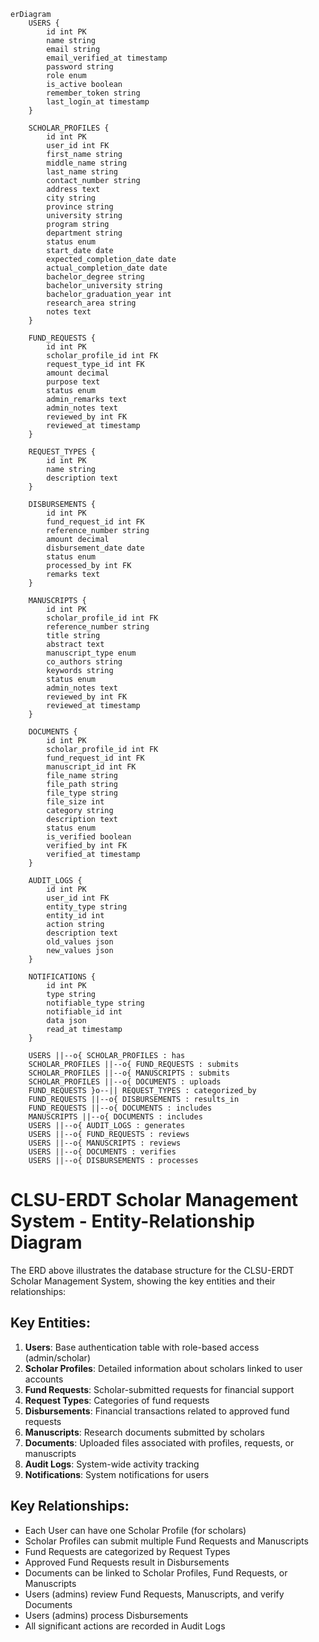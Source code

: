 ```mermaid
erDiagram
    USERS {
        id int PK
        name string
        email string
        email_verified_at timestamp
        password string
        role enum
        is_active boolean
        remember_token string
        last_login_at timestamp
    }
    
    SCHOLAR_PROFILES {
        id int PK
        user_id int FK
        first_name string
        middle_name string
        last_name string
        contact_number string
        address text
        city string
        province string
        university string
        program string
        department string
        status enum
        start_date date
        expected_completion_date date
        actual_completion_date date
        bachelor_degree string
        bachelor_university string
        bachelor_graduation_year int
        research_area string
        notes text
    }
    
    FUND_REQUESTS {
        id int PK
        scholar_profile_id int FK
        request_type_id int FK
        amount decimal
        purpose text
        status enum
        admin_remarks text
        admin_notes text
        reviewed_by int FK
        reviewed_at timestamp
    }
    
    REQUEST_TYPES {
        id int PK
        name string
        description text
    }
    
    DISBURSEMENTS {
        id int PK
        fund_request_id int FK
        reference_number string
        amount decimal
        disbursement_date date
        status enum
        processed_by int FK
        remarks text
    }
    
    MANUSCRIPTS {
        id int PK
        scholar_profile_id int FK
        reference_number string
        title string
        abstract text
        manuscript_type enum
        co_authors string
        keywords string
        status enum
        admin_notes text
        reviewed_by int FK
        reviewed_at timestamp
    }
    
    DOCUMENTS {
        id int PK
        scholar_profile_id int FK
        fund_request_id int FK
        manuscript_id int FK
        file_name string
        file_path string
        file_type string
        file_size int
        category string
        description text
        status enum
        is_verified boolean
        verified_by int FK
        verified_at timestamp
    }
    
    AUDIT_LOGS {
        id int PK
        user_id int FK
        entity_type string
        entity_id int
        action string
        description text
        old_values json
        new_values json
    }
    
    NOTIFICATIONS {
        id int PK
        type string
        notifiable_type string
        notifiable_id int
        data json
        read_at timestamp
    }
    
    USERS ||--o{ SCHOLAR_PROFILES : has
    SCHOLAR_PROFILES ||--o{ FUND_REQUESTS : submits
    SCHOLAR_PROFILES ||--o{ MANUSCRIPTS : submits
    SCHOLAR_PROFILES ||--o{ DOCUMENTS : uploads
    FUND_REQUESTS }o--|| REQUEST_TYPES : categorized_by
    FUND_REQUESTS ||--o{ DISBURSEMENTS : results_in
    FUND_REQUESTS ||--o{ DOCUMENTS : includes
    MANUSCRIPTS ||--o{ DOCUMENTS : includes
    USERS ||--o{ AUDIT_LOGS : generates
    USERS ||--o{ FUND_REQUESTS : reviews
    USERS ||--o{ MANUSCRIPTS : reviews
    USERS ||--o{ DOCUMENTS : verifies
    USERS ||--o{ DISBURSEMENTS : processes
```

# CLSU-ERDT Scholar Management System - Entity-Relationship Diagram

The ERD above illustrates the database structure for the CLSU-ERDT Scholar Management System, showing the key entities and their relationships:

## Key Entities:

1. **Users**: Base authentication table with role-based access (admin/scholar)
2. **Scholar Profiles**: Detailed information about scholars linked to user accounts
3. **Fund Requests**: Scholar-submitted requests for financial support
4. **Request Types**: Categories of fund requests
5. **Disbursements**: Financial transactions related to approved fund requests
6. **Manuscripts**: Research documents submitted by scholars
7. **Documents**: Uploaded files associated with profiles, requests, or manuscripts
8. **Audit Logs**: System-wide activity tracking
9. **Notifications**: System notifications for users

## Key Relationships:

- Each User can have one Scholar Profile (for scholars)
- Scholar Profiles can submit multiple Fund Requests and Manuscripts
- Fund Requests are categorized by Request Types
- Approved Fund Requests result in Disbursements
- Documents can be linked to Scholar Profiles, Fund Requests, or Manuscripts
- Users (admins) review Fund Requests, Manuscripts, and verify Documents
- Users (admins) process Disbursements
- All significant actions are recorded in Audit Logs 
